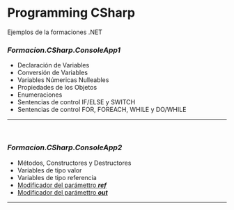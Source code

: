 # Programming CSharp
Ejemplos de la formaciones .NET
&nbsp;
&nbsp;
&nbsp;
### ***Formacion.CSharp.ConsoleApp1***
* Declaración de Variables
* Conversión de Variables
* Variables Númericas Nulleables
* Propiedades de los Objetos
* Enumeraciones
* Sentencias de control IF/ELSE y SWITCH
* Sentencias de control FOR, FOREACH, WHILE y DO/WHILE
&nbsp;
---
&nbsp;
### ***Formacion.CSharp.ConsoleApp2***
* Métodos, Constructores y Destructores
* Variables de tipo valor
* Variables de tipo referencia
* [Modificador del parámettro ***ref***](https://docs.microsoft.com/es-es/dotnet/csharp/language-reference/keywords/ref)
* [Modificador del parámettro ***out***](https://docs.microsoft.com/es-es/dotnet/csharp/language-reference/keywords/out-parameter-modifier)
&nbsp;
---
&nbsp;
